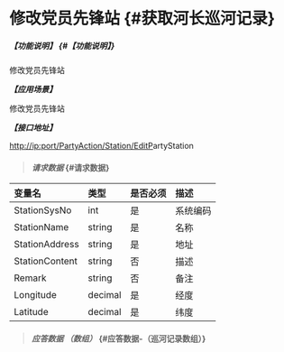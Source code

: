 # 修改党员先锋站 {#获取河长巡河记录}

##### _【功能说明】_ {#【功能说明】}

修改党员先锋站

_**【应用场景】**_

修改党员先锋站

_**【接口地址】**_

[http://ip:port/PartyAction/Station/EditP](http://ip:port/HMQuery/PatrolRiver/GetPatrolRivers)artyStation

> #### _请求数据_ {#请求数据}

| 变量名 | 类型 | 是否必须 | 描述 |
| :--- | :--- | :--- | :--- |
| StationSysNo | int | 是 | 系统编码 |
| StationName | string | 是 | 名称 |
| StationAddress | string | 是 | 地址 |
| StationContent | string | 否 | 描述 |
| Remark | string | 否 | 备注 |
| Longitude | decimal | 是 | 经度 |
| Latitude | decimal | 是 | 纬度 |

> #### _应答数据 （数组）_ {#应答数据-（巡河记录数组）}



